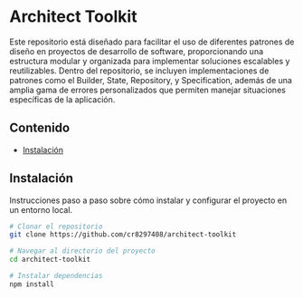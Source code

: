 # Architect Toolkit

Este repositorio está diseñado para facilitar el uso de diferentes patrones de diseño en proyectos de desarrollo de software, proporcionando una estructura modular y organizada para implementar soluciones escalables y reutilizables. Dentro del repositorio, se incluyen implementaciones de patrones como el Builder, State, Repository, y Specification, además de una amplia gama de errores personalizados que permiten manejar situaciones específicas de la aplicación.

## Contenido

- [Instalación](#instalación)
<!-- - [Uso](#uso)
- [Contribución](#contribución)
- [Licencia](#licencia) -->

## Instalación

Instrucciones paso a paso sobre cómo instalar y configurar el proyecto en un entorno local.

```bash
# Clonar el repositorio
git clone https://github.com/cr8297408/architect-toolkit

# Navegar al directorio del proyecto
cd architect-toolkit

# Instalar dependencias
npm install
